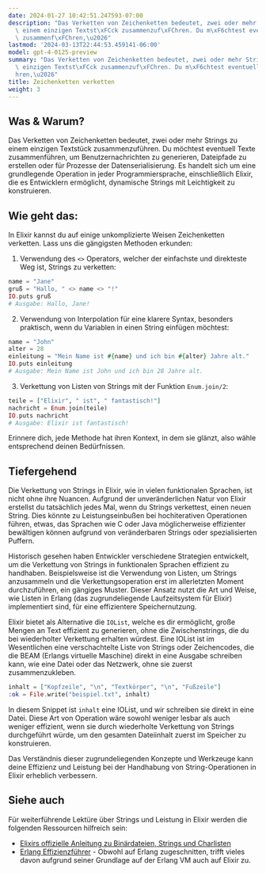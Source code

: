 ```yaml
---
date: 2024-01-27 10:42:51.247593-07:00
description: "Das Verketten von Zeichenketten bedeutet, zwei oder mehr Strings zu\
  \ einem einzigen Textst\xFCck zusammenzuf\xFChren. Du m\xF6chtest eventuell Texte\
  \ zusammenf\xFChren,\u2026"
lastmod: '2024-03-13T22:44:53.459141-06:00'
model: gpt-4-0125-preview
summary: "Das Verketten von Zeichenketten bedeutet, zwei oder mehr Strings zu einem\
  \ einzigen Textst\xFCck zusammenzuf\xFChren. Du m\xF6chtest eventuell Texte zusammenf\xFC\
  hren,\u2026"
title: Zeichenketten verketten
weight: 3
---
```


## Was & Warum?
Das Verketten von Zeichenketten bedeutet, zwei oder mehr Strings zu einem einzigen Textstück zusammenzuführen. Du möchtest eventuell Texte zusammenführen, um Benutzernachrichten zu generieren, Dateipfade zu erstellen oder für Prozesse der Datenserialisierung. Es handelt sich um eine grundlegende Operation in jeder Programmiersprache, einschließlich Elixir, die es Entwicklern ermöglicht, dynamische Strings mit Leichtigkeit zu konstruieren.

## Wie geht das:
In Elixir kannst du auf einige unkomplizierte Weisen Zeichenketten verketten. Lass uns die gängigsten Methoden erkunden:

1. Verwendung des `<>` Operators, welcher der einfachste und direkteste Weg ist, Strings zu verketten:

```elixir
name = "Jane"
gruß = "Hallo, " <> name <> "!"
IO.puts gruß
# Ausgabe: Hallo, Jane!
```

2. Verwendung von Interpolation für eine klarere Syntax, besonders praktisch, wenn du Variablen in einen String einfügen möchtest:

```elixir
name = "John"
alter = 28
einleitung = "Mein Name ist #{name} und ich bin #{alter} Jahre alt."
IO.puts einleitung
# Ausgabe: Mein Name ist John und ich bin 28 Jahre alt.
```

3. Verkettung von Listen von Strings mit der Funktion `Enum.join/2`:

```elixir
teile = ["Elixir", " ist", " fantastisch!"]
nachricht = Enum.join(teile)
IO.puts nachricht
# Ausgabe: Elixir ist fantastisch!
```

Erinnere dich, jede Methode hat ihren Kontext, in dem sie glänzt, also wähle entsprechend deinen Bedürfnissen.

## Tiefergehend
Die Verkettung von Strings in Elixir, wie in vielen funktionalen Sprachen, ist nicht ohne ihre Nuancen. Aufgrund der unveränderlichen Natur von Elixir erstellst du tatsächlich jedes Mal, wenn du Strings verkettest, einen neuen String. Dies könnte zu Leistungseinbußen bei hochiterativen Operationen führen, etwas, das Sprachen wie C oder Java möglicherweise effizienter bewältigen können aufgrund von veränderbaren Strings oder spezialisierten Puffern.

Historisch gesehen haben Entwickler verschiedene Strategien entwickelt, um die Verkettung von Strings in funktionalen Sprachen effizient zu handhaben. Beispielsweise ist die Verwendung von Listen, um Strings anzusammeln und die Verkettungsoperation erst im allerletzten Moment durchzuführen, ein gängiges Muster. Dieser Ansatz nutzt die Art und Weise, wie Listen in Erlang (das zugrundeliegende Laufzeitsystem für Elixir) implementiert sind, für eine effizientere Speichernutzung.

Elixir bietet als Alternative die `IOList`, welche es dir ermöglicht, große Mengen an Text effizient zu generieren, ohne die Zwischenstrings, die du bei wiederholter Verkettung erhalten würdest. Eine IOList ist im Wesentlichen eine verschachtelte Liste von Strings oder Zeichencodes, die die BEAM (Erlangs virtuelle Maschine) direkt in eine Ausgabe schreiben kann, wie eine Datei oder das Netzwerk, ohne sie zuerst zusammenzukleben.

```elixir
inhalt = ["Kopfzeile", "\n", "Textkörper", "\n", "Fußzeile"]
:ok = File.write("beispiel.txt", inhalt)
```

In diesem Snippet ist `inhalt` eine IOList, und wir schreiben sie direkt in eine Datei. Diese Art von Operation wäre sowohl weniger lesbar als auch weniger effizient, wenn sie durch wiederholte Verkettung von Strings durchgeführt würde, um den gesamten Dateiinhalt zuerst im Speicher zu konstruieren.

Das Verständnis dieser zugrundeliegenden Konzepte und Werkzeuge kann deine Effizienz und Leistung bei der Handhabung von String-Operationen in Elixir erheblich verbessern.

## Siehe auch
Für weiterführende Lektüre über Strings und Leistung in Elixir werden die folgenden Ressourcen hilfreich sein:

- [Elixirs offizielle Anleitung zu Binärdateien, Strings und Charlisten](https://elixir-lang.org/getting-started/binaries-strings-and-char-lists.html)
- [Erlang Effizienzführer](http://erlang.org/doc/efficiency_guide/listHandling.html) - Obwohl auf Erlang zugeschnitten, trifft vieles davon aufgrund seiner Grundlage auf der Erlang VM auch auf Elixir zu.
